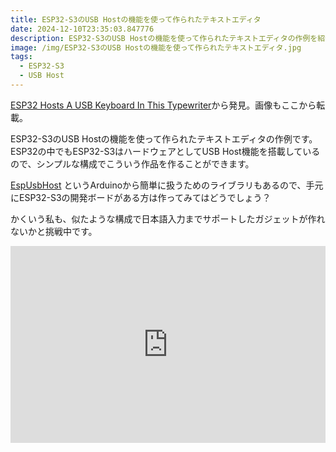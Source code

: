 ```yaml
---
title: ESP32-S3のUSB Hostの機能を使って作られたテキストエディタ
date: 2024-12-10T23:35:03.847776
description: ESP32-S3のUSB Hostの機能を使って作られたテキストエディタの作例を紹介します
image: /img/ESP32-S3のUSB Hostの機能を使って作られたテキストエディタ.jpg
tags:
  - ESP32-S3
  - USB Host
---
```

[ESP32 Hosts A USB Keyboard In This Typewriter](https://hackaday.com/2024/11/17/esp32-hosts-a-usb-keyboard-in-this-typewriter/)から発見。画像もここから転載。

ESP32-S3のUSB Hostの機能を使って作られたテキストエディタの作例です。
ESP32の中でもESP32-S3はハードウェアとしてUSB Host機能を搭載しているので、シンプルな構成でこういう作品を作ることができます。

[EspUsbHost](https://github.com/tanakamasayuki/EspUsbHost) というArduinoから簡単に扱うためのライブラリもあるので、手元にESP32-S3の開発ボードがある方は作ってみてはどうでしょう？

かくいう私も、似たような構成で日本語入力までサポートしたガジェットが作れないかと挑戦中です。


<iframe width="100%" height="315" src="https://www.youtube.com/embed/NcncyV8UWsc" title="YouTube video player" frameborder="0" allow="accelerometer; autoplay; clipboard-write; encrypted-media; gyroscope; picture-in-picture" allowfullscreen></iframe>



